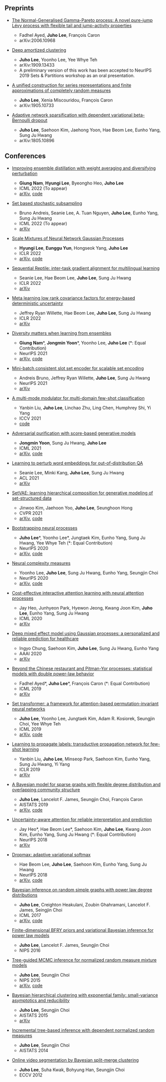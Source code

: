 ## Preprints

- [The Normal-Generalised Gamma-Pareto process: A novel pure-jump Lévy process with flexible tail and jump-activity properties](https://arxiv.org/abs/2006.10968)
  - Fadhel Ayed, **Juho Lee**, François Caron
  - arXiv:2006.10968

- [Deep amortized clustering](https://arxiv.org/abs/1909.13433)
  - **Juho Lee**, Yoonho Lee, Yee Whye Teh
  - arXiv:1909.13433
  - A preliminary version of this work has been accepted to NeurIPS 2019 Sets & Partitions workshop as an oral presentation.

- [A unified construction for series representations and finite approximations of completely random measures](https://arxiv.org/abs/1905.10733)
  - **Juho Lee**, Xenia Miscouridou, François Caron
  - arXiv:1905.10733

- [Adaptive network sparsification with dependent variational beta-Bernoulli dropout](https://arxiv.org/abs/1805.10896v3)
  - **Juho Lee**, Saehoon Kim, Jaehong Yoon, Hae Beom Lee, Eunho Yang, Sung Ju Hwang
  - arXiv:1805.10896


## Conferences

- [Improving ensemble distillation with weight averaging and diversifying perturbation]()
  - **Giung Nam**, **Hyungi Lee**, Byeongho Heo, **Juho Lee**
  - ICML 2022 (To appear)
  - [arXiv](https://arxiv.org/abs/2206.15047), [code](https://github.com/cs-giung/distill-latentbe)

- [Set based stochastic subsampling]()
  - Bruno Andreis, Seanie Lee, A. Tuan Nguyen, **Juho Lee**, Eunho Yang, Sung Ju Hwang
  - ICML 2022 (To appear)
  - [arXiv](https://arxiv.org/abs/2006.14222)

- [Scale Mixtures of Neural Network Gaussian Processes](https://openreview.net/forum?id=YVPBh4k78iZ)
  - **Hyungi Lee**, **Eunggu Yun**, Hongseok Yang, **Juho Lee**
  - ICLR 2022
  - [arXiv](https://arxiv.org/abs/2107.01408), [code](https://github.com/Hyungi-Lee/Scale-Mixtures-of-Neural-Network-Gaussian-Processes)

- [Sequential Reptile: inter-task gradient alignment for multilingual learning](https://openreview.net/forum?id=ivQruZvXxtz)
  - Seanie Lee, Hae Beom Lee, **Juho Lee**, Sung Ju Hwang
  - ICLR 2022
  - [arXiv](https://arxiv.org/abs/2110.02600)

- [Meta learning low rank covariance factors for energy-based deterministic uncertainty](https://openreview.net/forum?id=GQd7mXSPua)
  - Jeffrey Ryan Willette, Hae Beom Lee, **Juho Lee**, Sung Ju Hwang
  - ICLR 2022
  - [arXiv](https://arxiv.org/abs/2110.06381)

- [Diversity matters when learning from ensembles](https://papers.nips.cc/paper/2021/hash/466473650870501e3600d9a1b4ee5d44-Abstract.html)
  - **Giung Nam**\*, **Jongmin Yoon**\*, Yoonho Lee, **Juho Lee** (*: Equal Contribution)
  - NeurIPS 2021
  - [arXiv](https://arxiv.org/abs/2110.14149), [code](https://github.com/cs-giung/giung2/tree/main/projects/Diversity-Matters)

- [Mini-batch consistent slot set encoder for scalable set encoding](https://papers.nips.cc/paper/2021/hash/b24d516bb65a5a58079f0f3526c87c57-Abstract.html)
  - Andreis Bruno, Jeffrey Ryan Willette, **Juho Lee**, Sung Ju Hwang
  - NeurIPS 2021
  - [arXiv](https://arxiv.org/abs/2103.01615)

- [A multi-mode modulator for multi-domain few-shot classification](https://openaccess.thecvf.com/content/ICCV2021/html/Liu_A_Multi-Mode_Modulator_for_Multi-Domain_Few-Shot_Classification_ICCV_2021_paper.html)
  - Yanbin Liu, **Juho Lee**, Linchao Zhu, Ling Chen, Humphrey Shi, Yi Yang
  - ICCV 2021
  - [code](https://github.com/csyanbin/tri-M-ICCV)

- [Adversarial purification with score-based generative models](https://proceedings.mlr.press/v139/yoon21a.html)
  - **Jongmin Yoon**, Sung Ju Hwang, **Juho Lee**
  - ICML 2021
  - [arXiv](https://arxiv.org/abs/2106.06041), [code](https://github.com/jmyoon1/adp)

- [Learning to perturb word embeddings for out-of-distribution QA](https://aclanthology.org/2021.acl-long.434/)
  - Seanie Lee, Minki Kang, **Juho Lee**, Sung Ju Hwang
  - ACL 2021
  - [arXiv](https://arxiv.org/abs/2105.02692)

- [SetVAE: learning hierarchical composition for generative modeling of set-structured data](https://openaccess.thecvf.com/content/CVPR2021/html/Kim_SetVAE_Learning_Hierarchical_Composition_for_Generative_Modeling_of_Set-Structured_Data_CVPR_2021_paper.html)
  - Jinwoo Kim, Jaehoon Yoo, **Juho Lee**, Seunghoon Hong
  - CVPR 2021
  - [arXiv](https://arxiv.org/abs/2103.15619), [code](https://github.com/jw9730/setvae)

- [Bootstrapping neural processes](https://papers.nips.cc/paper/2020/hash/492114f6915a69aa3dd005aa4233ef51-Abstract.html)
  - **Juho Lee**\*, Yoonho Lee\*, Jungtaek Kim, Eunho Yang, Sung Ju Hwang, Yee Whye Teh (*: Equal Contribution)
  - NeurIPS 2020
  - [arXiv](https://arxiv.org/abs/2008.02956), [code](https://github.com/juho-lee/bnp)

- [Neural complexity measures](https://papers.nips.cc/paper/2020/hash/6e17a5fd135fcaf4b49f2860c2474c7c-Abstract.html)
  - Yoonho Lee, **Juho Lee**, Sung Ju Hwang, Eunho Yang, Seungjin Choi
  - NeurIPS 2020
  - [arXiv](https://arxiv.org/abs/2008.02953), [code](https://github.com/yoonholee/neural-complexity)

- [Cost-effective interactive attention learning with neural attention processes](https://proceedings.mlr.press/v119/heo20a.html)
  - Jay Heo, Junhyeon Park, Hyewon Jeong, Kwang Joon Kim, **Juho Lee**, Eunho Yang, Sung Ju Hwang
  - ICML 2020
  - [arXiv](https://arxiv.org/abs/2006.05419)

- [Deep mixed effect model using Gaussian processes: a personalized and reliable prediction for healthcare](https://ojs.aaai.org/index.php/AAAI/article/view/5773)
  - Ingyo Chung, Saehoon Kim, **Juho Lee**, Sung Ju Hwang, Eunho Yang
  - AAAI 2020
  - [arXiv](https://arxiv.org/abs/1806.01551)

- [Beyond the Chinese restaurant and Pitman-Yor processes: statistical models with double power-law behavior](https://proceedings.mlr.press/v97/ayed19a.html)
  - Fadhel Ayed\*, **Juho Lee**\*, François Caron (*: Equal Contribution)
  - ICML 2019
  - [arXiv](https://arxiv.org/abs/1902.04714)

- [Set transformer: a framework for attention-based permutation-invariant neural networks](https://proceedings.mlr.press/v97/lee19d.html)
  - **Juho Lee**, Yoonho Lee, Jungtaek Kim, Adam R. Kosiorek, Seungjin Choi, Yee Whye Teh
  - ICML 2019
  - [arXiv](https://arxiv.org/abs/1810.00825), [code](https://github.com/juho-lee/set_transformer)

- [Learning to propagate labels: transductive propagation network for few-shot learning](https://openreview.net/forum?id=SyVuRiC5K7)
  - Yanbin Liu, **Juho Lee**, Minseop Park, Saehoon Kim, Eunho Yang, Sung Ju Hwang, Yi Yang
  - ICLR 2019
  - [arXiv](https://arxiv.org/abs/1805.10002)

- [A Bayesian model for sparse graphs with flexible degree distribution and overlapping community structure](https://proceedings.mlr.press/v89/lee19b.html)
  - **Juho Lee**, Lancelot F. James, Seungjin Choi, François Caron
  - AISTATS 2019
  - [arXiv](https://arxiv.org/abs/1810.01778), [code](https://github.com/OxCSML-BayesNP/BNRG)

- [Uncertainty-aware attention for reliable interpretation and prediction](https://papers.nips.cc/paper/2018/hash/285e19f20beded7d215102b49d5c09a0-Abstract.html)
  - Jay Heo*, Hae Beom Lee*, Saehoon Kim, **Juho Lee**, Kwang Joon Kim, Eunho Yang, Sung Ju Hwang (*: Equal Contribution)
  - NeurIPS 2018
  - [arXiv](https://arxiv.org/abs/1805.09653)

- [Dropmax: adaptive variational softmax](https://papers.nips.cc/paper/2018/hash/389bc7bb1e1c2a5e7e147703232a88f6-Abstract.html)
  - Hae Beom Lee, **Juho Lee**, Saehoon Kim, Eunho Yang, Sung Ju Hwang
  - NeurIPS 2018
  - [arXiv](https://arxiv.org/abs/1712.07834), [code](https://github.com/haebeom-lee/dropmax)

- [Bayesian inference on random simple graphs with power law degree distributions](http://proceedings.mlr.press/v70/lee17a.html)
  - **Juho Lee**, Creighton Heakulani, Zoubin Ghahramani, Lancelot F. James, Seingjin Choi
  - ICML 2017
  - [arXiv](https://arxiv.org/abs/1702.08239), [code](https://github.com/juho-lee/powerlawgraph)

- [Finite-dimensional BFRY priors and variational Bayesian inference for power law models](https://papers.nips.cc/paper/6348-finite-dimensional-bfry-priors-and-variational-bayesian-inference-for-power-law-model)
  - **Juho Lee**, Lancelot F. James, Seungjin Choi
  - NIPS 2016

- [Tree-guided MCMC inference for normalized random measure mixture models](https://papers.nips.cc/paper/5800-tree-guided-mcmc-inference-for-normalized-random-measure-mixture-models)
  - **Juho Lee**, Seungjin Choi
  - NIPS 2015
  - [arXiv](https://arxiv.org/abs/1511.05650), [code](https://github.com/juho-lee/nrmm.cpp)

- [Bayesian hierarchical clustering with exponential family: small-variance asymptotics and reducibility](http://proceedings.mlr.press/v38/lee15c.html)
  - **Juho Lee**, Seungjin Choi
  - AISTATS 2015
  - [arXiv](https://arxiv.org/abs/1501.07430)

- [Incremental tree-based inference with dependent normalized random measures](http://proceedings.mlr.press/v33/lee14.html)
  - **Juho Lee**, Seungjin Choi
  - AISTATS 2014

- [Online video segmentation by Bayesian split-merge clustering](https://link.springer.com/chapter/10.1007/978-3-642-33765-9_61)
  - **Juho Lee**, Suha Kwak, Bohyung Han, Seungjin Choi
  - ECCV 2012
